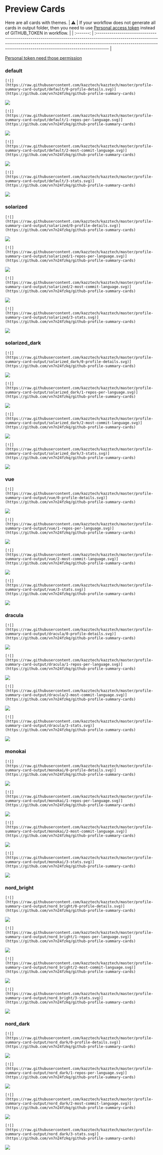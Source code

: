 
# Preview Cards

Here are all cards with themes.
| :warning: | If your workflow does not generate all cards in output folder, then you need to use [Personal access token](https://docs.github.com/en/actions/configuring-and-managing-workflows/creating-and-storing-encrypted-secrets) instead of GITHUB_TOKEN in workflow. |
| :-------: | :------------------------------------------------------------------------------------------------------------------------------------------------------------------------------------------------------------------------------------------------ |

[Personal token need those permission](https://github.com/vn7n24fzkq/github-profile-summary-cards/wiki/Personal-access-token-permissions)


### default


```
[![](https://raw.githubusercontent.com/kazztech/kazztech/master/profile-summary-card-output/default/0-profile-details.svg)](https://github.com/vn7n24fzkq/github-profile-summary-cards)
```
![](https://raw.githubusercontent.com/kazztech/kazztech/master/profile-summary-card-output/default/0-profile-details.svg)


```
[![](https://raw.githubusercontent.com/kazztech/kazztech/master/profile-summary-card-output/default/1-repos-per-language.svg)](https://github.com/vn7n24fzkq/github-profile-summary-cards)
```
![](https://raw.githubusercontent.com/kazztech/kazztech/master/profile-summary-card-output/default/1-repos-per-language.svg)


```
[![](https://raw.githubusercontent.com/kazztech/kazztech/master/profile-summary-card-output/default/2-most-commit-language.svg)](https://github.com/vn7n24fzkq/github-profile-summary-cards)
```
![](https://raw.githubusercontent.com/kazztech/kazztech/master/profile-summary-card-output/default/2-most-commit-language.svg)


```
[![](https://raw.githubusercontent.com/kazztech/kazztech/master/profile-summary-card-output/default/3-stats.svg)](https://github.com/vn7n24fzkq/github-profile-summary-cards)
```
![](https://raw.githubusercontent.com/kazztech/kazztech/master/profile-summary-card-output/default/3-stats.svg)


### solarized


```
[![](https://raw.githubusercontent.com/kazztech/kazztech/master/profile-summary-card-output/solarized/0-profile-details.svg)](https://github.com/vn7n24fzkq/github-profile-summary-cards)
```
![](https://raw.githubusercontent.com/kazztech/kazztech/master/profile-summary-card-output/solarized/0-profile-details.svg)


```
[![](https://raw.githubusercontent.com/kazztech/kazztech/master/profile-summary-card-output/solarized/1-repos-per-language.svg)](https://github.com/vn7n24fzkq/github-profile-summary-cards)
```
![](https://raw.githubusercontent.com/kazztech/kazztech/master/profile-summary-card-output/solarized/1-repos-per-language.svg)


```
[![](https://raw.githubusercontent.com/kazztech/kazztech/master/profile-summary-card-output/solarized/2-most-commit-language.svg)](https://github.com/vn7n24fzkq/github-profile-summary-cards)
```
![](https://raw.githubusercontent.com/kazztech/kazztech/master/profile-summary-card-output/solarized/2-most-commit-language.svg)


```
[![](https://raw.githubusercontent.com/kazztech/kazztech/master/profile-summary-card-output/solarized/3-stats.svg)](https://github.com/vn7n24fzkq/github-profile-summary-cards)
```
![](https://raw.githubusercontent.com/kazztech/kazztech/master/profile-summary-card-output/solarized/3-stats.svg)


### solarized_dark


```
[![](https://raw.githubusercontent.com/kazztech/kazztech/master/profile-summary-card-output/solarized_dark/0-profile-details.svg)](https://github.com/vn7n24fzkq/github-profile-summary-cards)
```
![](https://raw.githubusercontent.com/kazztech/kazztech/master/profile-summary-card-output/solarized_dark/0-profile-details.svg)


```
[![](https://raw.githubusercontent.com/kazztech/kazztech/master/profile-summary-card-output/solarized_dark/1-repos-per-language.svg)](https://github.com/vn7n24fzkq/github-profile-summary-cards)
```
![](https://raw.githubusercontent.com/kazztech/kazztech/master/profile-summary-card-output/solarized_dark/1-repos-per-language.svg)


```
[![](https://raw.githubusercontent.com/kazztech/kazztech/master/profile-summary-card-output/solarized_dark/2-most-commit-language.svg)](https://github.com/vn7n24fzkq/github-profile-summary-cards)
```
![](https://raw.githubusercontent.com/kazztech/kazztech/master/profile-summary-card-output/solarized_dark/2-most-commit-language.svg)


```
[![](https://raw.githubusercontent.com/kazztech/kazztech/master/profile-summary-card-output/solarized_dark/3-stats.svg)](https://github.com/vn7n24fzkq/github-profile-summary-cards)
```
![](https://raw.githubusercontent.com/kazztech/kazztech/master/profile-summary-card-output/solarized_dark/3-stats.svg)


### vue


```
[![](https://raw.githubusercontent.com/kazztech/kazztech/master/profile-summary-card-output/vue/0-profile-details.svg)](https://github.com/vn7n24fzkq/github-profile-summary-cards)
```
![](https://raw.githubusercontent.com/kazztech/kazztech/master/profile-summary-card-output/vue/0-profile-details.svg)


```
[![](https://raw.githubusercontent.com/kazztech/kazztech/master/profile-summary-card-output/vue/1-repos-per-language.svg)](https://github.com/vn7n24fzkq/github-profile-summary-cards)
```
![](https://raw.githubusercontent.com/kazztech/kazztech/master/profile-summary-card-output/vue/1-repos-per-language.svg)


```
[![](https://raw.githubusercontent.com/kazztech/kazztech/master/profile-summary-card-output/vue/2-most-commit-language.svg)](https://github.com/vn7n24fzkq/github-profile-summary-cards)
```
![](https://raw.githubusercontent.com/kazztech/kazztech/master/profile-summary-card-output/vue/2-most-commit-language.svg)


```
[![](https://raw.githubusercontent.com/kazztech/kazztech/master/profile-summary-card-output/vue/3-stats.svg)](https://github.com/vn7n24fzkq/github-profile-summary-cards)
```
![](https://raw.githubusercontent.com/kazztech/kazztech/master/profile-summary-card-output/vue/3-stats.svg)


### dracula


```
[![](https://raw.githubusercontent.com/kazztech/kazztech/master/profile-summary-card-output/dracula/0-profile-details.svg)](https://github.com/vn7n24fzkq/github-profile-summary-cards)
```
![](https://raw.githubusercontent.com/kazztech/kazztech/master/profile-summary-card-output/dracula/0-profile-details.svg)


```
[![](https://raw.githubusercontent.com/kazztech/kazztech/master/profile-summary-card-output/dracula/1-repos-per-language.svg)](https://github.com/vn7n24fzkq/github-profile-summary-cards)
```
![](https://raw.githubusercontent.com/kazztech/kazztech/master/profile-summary-card-output/dracula/1-repos-per-language.svg)


```
[![](https://raw.githubusercontent.com/kazztech/kazztech/master/profile-summary-card-output/dracula/2-most-commit-language.svg)](https://github.com/vn7n24fzkq/github-profile-summary-cards)
```
![](https://raw.githubusercontent.com/kazztech/kazztech/master/profile-summary-card-output/dracula/2-most-commit-language.svg)


```
[![](https://raw.githubusercontent.com/kazztech/kazztech/master/profile-summary-card-output/dracula/3-stats.svg)](https://github.com/vn7n24fzkq/github-profile-summary-cards)
```
![](https://raw.githubusercontent.com/kazztech/kazztech/master/profile-summary-card-output/dracula/3-stats.svg)


### monokai


```
[![](https://raw.githubusercontent.com/kazztech/kazztech/master/profile-summary-card-output/monokai/0-profile-details.svg)](https://github.com/vn7n24fzkq/github-profile-summary-cards)
```
![](https://raw.githubusercontent.com/kazztech/kazztech/master/profile-summary-card-output/monokai/0-profile-details.svg)


```
[![](https://raw.githubusercontent.com/kazztech/kazztech/master/profile-summary-card-output/monokai/1-repos-per-language.svg)](https://github.com/vn7n24fzkq/github-profile-summary-cards)
```
![](https://raw.githubusercontent.com/kazztech/kazztech/master/profile-summary-card-output/monokai/1-repos-per-language.svg)


```
[![](https://raw.githubusercontent.com/kazztech/kazztech/master/profile-summary-card-output/monokai/2-most-commit-language.svg)](https://github.com/vn7n24fzkq/github-profile-summary-cards)
```
![](https://raw.githubusercontent.com/kazztech/kazztech/master/profile-summary-card-output/monokai/2-most-commit-language.svg)


```
[![](https://raw.githubusercontent.com/kazztech/kazztech/master/profile-summary-card-output/monokai/3-stats.svg)](https://github.com/vn7n24fzkq/github-profile-summary-cards)
```
![](https://raw.githubusercontent.com/kazztech/kazztech/master/profile-summary-card-output/monokai/3-stats.svg)


### nord_bright


```
[![](https://raw.githubusercontent.com/kazztech/kazztech/master/profile-summary-card-output/nord_bright/0-profile-details.svg)](https://github.com/vn7n24fzkq/github-profile-summary-cards)
```
![](https://raw.githubusercontent.com/kazztech/kazztech/master/profile-summary-card-output/nord_bright/0-profile-details.svg)


```
[![](https://raw.githubusercontent.com/kazztech/kazztech/master/profile-summary-card-output/nord_bright/1-repos-per-language.svg)](https://github.com/vn7n24fzkq/github-profile-summary-cards)
```
![](https://raw.githubusercontent.com/kazztech/kazztech/master/profile-summary-card-output/nord_bright/1-repos-per-language.svg)


```
[![](https://raw.githubusercontent.com/kazztech/kazztech/master/profile-summary-card-output/nord_bright/2-most-commit-language.svg)](https://github.com/vn7n24fzkq/github-profile-summary-cards)
```
![](https://raw.githubusercontent.com/kazztech/kazztech/master/profile-summary-card-output/nord_bright/2-most-commit-language.svg)


```
[![](https://raw.githubusercontent.com/kazztech/kazztech/master/profile-summary-card-output/nord_bright/3-stats.svg)](https://github.com/vn7n24fzkq/github-profile-summary-cards)
```
![](https://raw.githubusercontent.com/kazztech/kazztech/master/profile-summary-card-output/nord_bright/3-stats.svg)


### nord_dark


```
[![](https://raw.githubusercontent.com/kazztech/kazztech/master/profile-summary-card-output/nord_dark/0-profile-details.svg)](https://github.com/vn7n24fzkq/github-profile-summary-cards)
```
![](https://raw.githubusercontent.com/kazztech/kazztech/master/profile-summary-card-output/nord_dark/0-profile-details.svg)


```
[![](https://raw.githubusercontent.com/kazztech/kazztech/master/profile-summary-card-output/nord_dark/1-repos-per-language.svg)](https://github.com/vn7n24fzkq/github-profile-summary-cards)
```
![](https://raw.githubusercontent.com/kazztech/kazztech/master/profile-summary-card-output/nord_dark/1-repos-per-language.svg)


```
[![](https://raw.githubusercontent.com/kazztech/kazztech/master/profile-summary-card-output/nord_dark/2-most-commit-language.svg)](https://github.com/vn7n24fzkq/github-profile-summary-cards)
```
![](https://raw.githubusercontent.com/kazztech/kazztech/master/profile-summary-card-output/nord_dark/2-most-commit-language.svg)


```
[![](https://raw.githubusercontent.com/kazztech/kazztech/master/profile-summary-card-output/nord_dark/3-stats.svg)](https://github.com/vn7n24fzkq/github-profile-summary-cards)
```
![](https://raw.githubusercontent.com/kazztech/kazztech/master/profile-summary-card-output/nord_dark/3-stats.svg)

